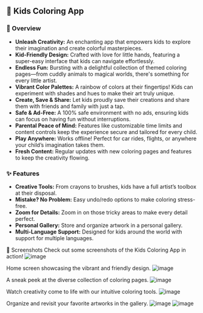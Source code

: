 ## 🎨 Kids Coloring App

### 🌟 Overview
- **Unleash Creativity:** An enchanting app that empowers kids to explore their imagination and create colorful masterpieces.
- **Kid-Friendly Design:** Crafted with love for little hands, featuring a super-easy interface that kids can navigate effortlessly.
- **Endless Fun:** Bursting with a delightful collection of themed coloring pages—from cuddly animals to magical worlds, there's something for every little artist.
- **Vibrant Color Palettes:** A rainbow of colors at their fingertips! Kids can experiment with shades and hues to make their art truly unique.
- **Create, Save & Share:** Let kids proudly save their creations and share them with friends and family with just a tap.
- **Safe & Ad-Free:** A 100% safe environment with no ads, ensuring kids can focus on having fun without interruptions.
- **Parental Peace of Mind:** Features like customizable time limits and content controls keep the experience secure and tailored for every child.
- **Play Anywhere:** Works offline! Perfect for car rides, flights, or anywhere your child’s imagination takes them.
- **Fresh Content:** Regular updates with new coloring pages and features to keep the creativity flowing.

### ✨ Features
- **Creative Tools:** From crayons to brushes, kids have a full artist’s toolbox at their disposal.
- **Mistake? No Problem:** Easy undo/redo options to make coloring stress-free.
- **Zoom for Details:** Zoom in on those tricky areas to make every detail perfect.
- **Personal Gallery:** Store and organize artwork in a personal gallery.
- **Multi-Language Support:** Designed for kids around the world with support for multiple languages.

📸 Screenshots
Check out some screenshots of the Kids Coloring App in action!
![image](https://github.com/user-attachments/assets/f011e1b9-6e8f-4f67-b43f-635fe2a4ebff)



Home screen showcasing the vibrant and friendly design.
![image](https://github.com/user-attachments/assets/62f86c7b-26d1-48bd-bb51-4128b3200864)



A sneak peek at the diverse collection of coloring pages.
![image](https://github.com/user-attachments/assets/970a03e7-ec67-49b0-8f3d-64e81c3fe65c)



Watch creativity come to life with our intuitive coloring tools.
![image](https://github.com/user-attachments/assets/f7bd832d-9b02-485c-9624-3a203018e01f)



Organize and revisit your favorite artworks in the gallery.
![image](https://github.com/user-attachments/assets/b21bb209-3819-4090-8e50-b691bd6bcbcc)
![image](https://github.com/user-attachments/assets/ee091175-8992-4b0b-bfba-181b6857a74c)





